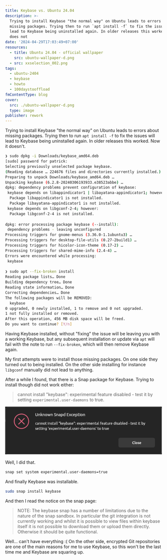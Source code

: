 ```yaml
---
title: Keybase vs. Ubuntu 24.04
description: >-
  Trying to install Keybase "the normal way" on Ubuntu leads to errors about
  missing packages. Trying then to run `apt install -f` to fix the issues will
  lead to Keybase being uninstalled again. In older releases this worked. Now it
  does not
date: '2024-04-29T17:03:49+07:00'
resources:
  - title: Ubuntu 24.04 - official wallpaper
    src: ubuntu-wallpaper-d.png
  - src: xxselection_002.png
tags:
  - ubuntu-2404
  - keybase
  - howto
  - 100daystooffload
fmContentType: blog
cover:
  src: ./ubuntu-wallpaper-d.png
  type: image
publisher: rework
---
```


Trying to install Keybase "the normal way" on Ubuntu leads to errors about missing packages. Trying then to run `apt install -f` to fix the issues will lead to Keybase being uninstalled again. In older releases this worked. Now it doesn't.

```bash
❯ sudo dpkg -i Downloads/keybase_amd64.deb
[sudo] password for patrick:
Selecting previously unselected package keybase.
(Reading database … 224676 files and directories currently installed.)
Preparing to unpack Downloads/keybase_amd64.deb …
Unpacking keybase (6.2.8-20240306193933.e38523abbe) …
dpkg: dependency problems prevent configuration of keybase:
 keybase depends on libappindicator1 | libayatana-appindicator1; however:
  Package libappindicator1 is not installed.
  Package libayatana-appindicator1 is not installed.
 keybase depends on libgconf-2-4; however:
  Package libgconf-2-4 is not installed.

dpkg: error processing package keybase (--install):
 dependency problems - leaving unconfigured
Processing triggers for gnome-menus (3.36.0-1.1ubuntu3) …
Processing triggers for desktop-file-utils (0.27-2build1) …
Processing triggers for hicolor-icon-theme (0.17-2) …
Processing triggers for shared-mime-info (2.4-4) …
Errors were encountered while processing:
 keybase

❯ sudo apt --fix-broken install
Reading package lists… Done
Building dependency tree… Done
Reading state information… Done
Correcting dependencies… Done
The following packages will be REMOVED:
  keybase
0 upgraded, 0 newly installed, 1 to remove and 0 not upgraded.
1 not fully installed or removed.
After this operation, 456 MB disk space will be freed.
Do you want to continue? [Y/n]
```

Having Keybase installed, without "fixing" the issue will be leaving you with a working Keybase, but any subsequent installation or update via `apt` will fail with the note to run `--fix-broken`, which will then remove Keybase again.

My first attempts were to install those missing packages. On one side they turned out to being installed. On the other side installing for instance `libgconf` manually did not lead to anything.

After a while I found, that there is a Snap package for Keybase. Trying to install though did not work either:

> cannot install "keybase": experimental feature disabled - test it by setting `experimental.user-daemons` to true.

![](xxselection_002.png)

Well, I did that.

```bash
snap set system experimental.user-daemons=true
```

And finally Keybase was installable.

```bash
sudo snap install keybase
```

And then I read the notice on the snap page:

> NOTE: The keybase snap has a number of limitations due to the nature of the snap sandbox. In particular the git integration is not currently working and whilst it is possible to view files within keybase itself it is not possible to download them or upload them directly. Otherwise it should be quite functional.

Well… can't have everything :( On the other side, encrypted Git repositories are one of the main reasons for me to use Keybase, so this won't be the last time me and Keybase are squaring up.
